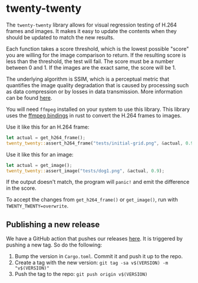 # twenty-twenty

The `twenty-twenty` library allows for visual regression testing of H.264 frames and images.
It makes it easy to update the contents when they should be updated to match the new results.

Each function takes a score threshold, which is the lowest possible "score" you are willing for
the image comparison to return. If the resulting score is less than the threshold, the test
will fail. The score must be a number between 0 and 1. If the images are the exact same, the
score will be 1.

The underlying algorithm is SSIM, which is a perceptual metric that quantifies the image
quality degradation that is caused by processing such as data compression or by losses in data
transmission. More information can be found [here](https://en.wikipedia.org/wiki/Structural_similarity).

You will need `ffmpeg` installed on your system to use this library. This library uses
the [ffmpeg bindings](https://docs.rs/ffmpeg-next/latest/ffmpeg_next/) in rust to convert the H.264 frames to images.

Use it like this for an H.264 frame:

```rust
let actual = get_h264_frame();
twenty_twenty::assert_h264_frame("tests/initial-grid.png", &actual, 0.9);
```
Use it like this for an image:

```rust
let actual = get_image();
twenty_twenty::assert_image("tests/dog1.png", &actual, 0.9);
```

If the output doesn't match, the program will `panic!` and emit the
difference in the score.

To accept the changes from `get_h264_frame()` or `get_image()`, run with `TWENTY_TWENTY=overwrite`.

## Publishing a new release

We have a GitHub action that pushes our releases [here](https://github.com/KittyCAD/twenty-twenty/blob/main/.github/workflows/make-release.yml). It is triggered by
pushing a new tag. So do the following:

1. Bump the version in `Cargo.toml`. Commit it and push it up to the repo.
2. Create a tag with the new version: `git tag -sa v$(VERSION) -m "v$(VERSION)"`
3. Push the tag to the repo: `git push origin v$(VERSION)`
